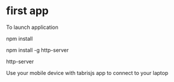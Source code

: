 # first app 


To launch application

  npm install
  
  npm install -g http-server
  
  http-server

  Use your mobile device with tabrisjs app to connect to your laptop
